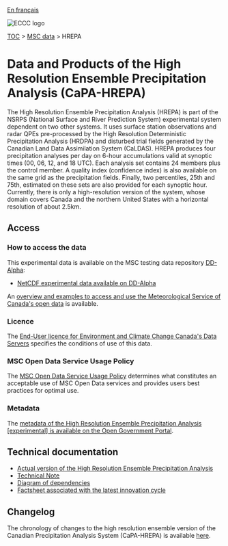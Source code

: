 [En français](readme_hrepa_fr.md)

![ECCC logo](../../img_eccc-logo.png)

[TOC](../../readme_en.md) > [MSC data](../readme_en.md) > HREPA 


# Data and Products of the High Resolution Ensemble Precipitation Analysis (CaPA-HREPA)

The High Resolution Ensemble Precipitation Analysis (HREPA) is part of the NSRPS (National Surface and River Prediction System) experimental system dependent on two other systems. It uses surface station observations and radar QPEs pre-processed by the High Resolution Deterministic Precipitation Analysis (HRDPA) and disturbed trial fields generated by the Canadian Land Data Assimilation System (CaLDAS). HREPA produces four precipitation analyses per day on 6-hour accumulations valid at synoptic times (00, 06, 12, and 18 UTC). Each analysis set contains 24 members plus the control member. A quality index (confidence index) is also available on the same grid as the precipitation fields. Finally, two percentiles, 25th and 75th, estimated on these sets are also provided for each synoptic hour. Currently, there is only a high-resolution version of the system, whose domain covers Canada and the northern United States with a horizontal resolution of about 2.5km.

## Access

### How to access the data

This experimental data is available on the MSC testing data repository [DD-Alpha](../../msc-datamart/readme_en.md):

* [NetCDF experimental data available on DD-Alpha](readme_hrepa-datamart_en.md) 

An [overview and examples to access and use the Meteorological Service of Canada's open data](../../usage/readme_en.md) is available.

### Licence

The [End-User licence for Environment and Climate Change Canada's Data Servers](../../licence/readme_en.md) specifies the conditions of use of this data.

### MSC Open Data Service Usage Policy

The [MSC Open Data Service Usage Policy](../../usage-policy/readme_en.md) determines what constitutes an acceptable use of MSC Open Data services and provides users best practices for optimal use.

### Metadata

The [metadata of the High Resolution Ensemble Precipitation Analysis [experimental] is available on the Open Government Portal](https://open.canada.ca/data/en/dataset/62c5f03f-8f03-466a-960a-88fbc5882c11).

## Technical documentation

* [Actual version of the High Resolution Ensemble Precipitation Analysis](https://collaboration.cmc.ec.gc.ca/cmc/CMOI/product_guide/docs/tech_specifications/tech_specifications_HREPA_e.pdf)
* [Technical Note](https://collaboration.cmc.ec.gc.ca/cmc/cmoi/product_guide/docs/lib/technote_capa_hrepa_e.pdf)
* [Diagram of dependencies](https://collaboration.cmc.ec.gc.ca/cmc/cmos/public_doc/msc-data/nwep-dependency-diagrams/system_NSRPS-HREPA_en.svg)
* [Factsheet associated with the latest innovation cycle](https://collaboration.cmc.ec.gc.ca/cmc/cmoi/product_guide/docs/fact_sheets/factsheet_hrepa_e.pdf)

## Changelog

The chronology of changes to the high resolution ensemble version of the Canadian Precipitation Analysis System (CaPA-HREPA) is available [here](changelog_hrepa_en.md).